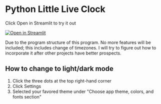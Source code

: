 # Python Little Live Clock

Click Open in Streamlit to try it out

[![Open in Streamlit](https://static.streamlit.io/badges/streamlit_badge_black_white.svg)](https://little-clock-legacy-randomly0.streamlit.app/)

Due to the program structure of this program. No more features will be included; this includes change of timezones. I will try to figure out how to incorporate it after other projects have better prospects.

## How to change to light/dark mode
1. Click the three dots at the top right-hand corner
2. Click Settings
3. Selected your favored theme under "Choose app theme, colors, and fonts section"
